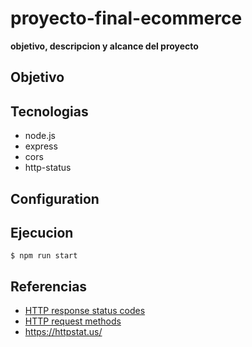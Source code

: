 # proyecto-final-ecommerce

**objetivo, descripcion y alcance del proyecto**

## Objetivo
## Tecnologias

- node.js
- express
- cors
- http-status

## Configuration
## Ejecucion

``` shellsession
$ npm run start
```

## Referencias

- [HTTP response status codes](https://developer.mozilla.org/en-US/docs/Web/HTTP/Reference/Status)
- [HTTP request methods](https://developer.mozilla.org/en-US/docs/Web/HTTP/Reference/Methods)
- https://httpstat.us/
